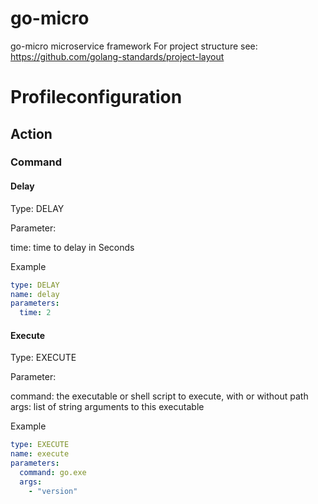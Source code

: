 # go-micro

go-micro microservice framework
For project structure see: https://github.com/golang-standards/project-layout

# Profileconfiguration

## Action

### Command

#### Delay

Type: DELAY

Parameter: 

time: time to delay in Seconds

Example

```yaml
type: DELAY
name: delay
parameters:
  time: 2
```

#### Execute

Type: EXECUTE

Parameter:

command: the executable or shell script to execute, with or without path
args: list of string arguments to this executable

Example

```yaml
type: EXECUTE
name: execute
parameters:
  command: go.exe 
  args:
    - "version"
```

